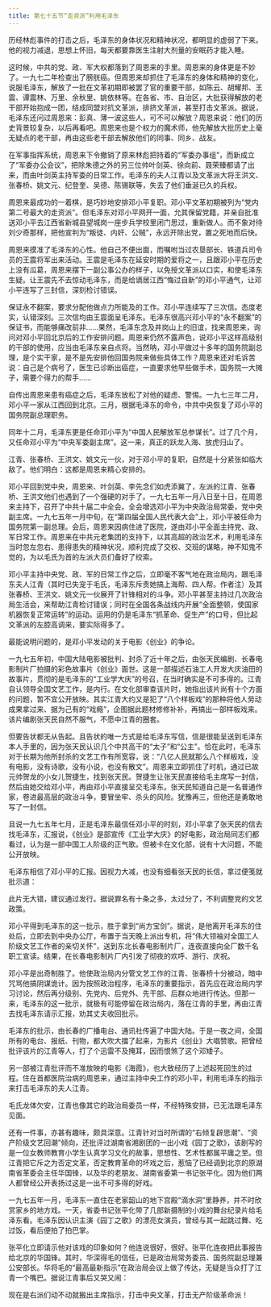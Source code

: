 ```yaml
---
title: 第七十五节“走资派”利用毛泽东
---
```


历经林彪事件的打击之后，毛泽东的身体状况和精神状况，都明显的虚弱了下来。他的视力减退，思想上怀旧，每天都要靠医生注射大剂量的安眠药才能入睡。

这时候，中共的党、政、军大权都落到了周恩来的手里。周恩来的身体更是不妙了。一九七二年检查出了膀胱癌。但周恩来却抓住了毛泽东的身体和精神的变化，说服毛泽东，解放了一批在文革初期即被罢了官的重要干部，如陈云、胡耀邦、王震、谭震林、万里、余秋里、姚依林等。在各省、市、自治区，大批获得解放的老干部开始抱成一团，结成同盟对抗文革派，排挤文革派，甚至打击文革派。据说，毛泽东还问过周恩来：彭真、薄一波这些人，可不可以解放？周恩来说：他们的历史背景较复杂，以后再看吧。周恩来也是个权力的魔术师，他先解放大批历史上毫无疑点的老干部，再由这些老干部去解放他们的同事、同乡、战友。

在军事指挥系统，周恩来下令撤销了原来林彪把持着的“军委办事组”，而新成立了“军委办公会议”，把除朱德之外的另三位帅叶剑英、徐向前、聂荣臻都请了出来，而由叶剑英主持军委的日常工作。毛泽东的夫人江青以及文革派大将王洪文、张春桥、姚文元、纪登奎、吴德、陈锡联等，失去了他们垂涎已久的兵权。

周恩来最成功的一着棋，是巧妙地安排邓小平复职。邓小平文革初期被列为“党内第二号最大的走资派”。但毛泽东对邓小平网开一面，允其保留党籍，并亲自批准送邓小平去江西省新城县望城岗一座步兵学校里闭门思过，重新做人。而不象对待刘少奇那样，把他宣判为“叛徒、内奸、公贼”，永远开除出党，置之死地而后快。

周恩来摸准了毛泽东的心性。他自己不便出面，而嘱咐当过农垦部长、铁道兵司令员的王震将军出来活动。王震是毛泽东在延安时期的爱将之一，且跟邓小平在历史上没有瓜葛，周恩来摆下一副公事公办的样子，以免授文革派以口实，和使毛泽东生疑。让王震先不去惊动毛泽东，而是给谪居江西“悔过自新”的邓小平通气，让邓小平连写了三封信，深刻检讨错误。

保证永不翻案，要求分配他做点力所能及的工作。邓小平连续写了三次信。态度老实，认错深刻。三次信均由王震面呈毛泽东。毛泽东很高兴邓小平的“永不翻案”的保证书，而能够痛改前非……果然，毛泽东念及井岗山上的旧谊，找来周恩来，询问对邓小平回北京后的工作安排问题。周恩来仍然不露声色，说邓小平这样高级别的干部的使用，应当由毛泽东亲自点将。当然呐，邓小平做过十多年的国务院副总理，是个实干家，是不是先安排他回国务院来做些具体工作？周恩来还对毛诉苦说：自己是个病号了，医生已诊断出癌症，一直要求他早些做手术，国务院一大摊子，需要个得力的帮手……

自传出周恩来患有癌症之后，毛泽东放松了对他的疑虑、警惕。一九七三年二月，邓小平一家从江西回到北京。三月，根据毛泽东的命令，中共中央恢复了邓小平的国务院副总理职务。

同年十二月，毛泽东更是任命邓小平为“中国人民解放军总参谋长”。过了几个月，又任命邓小平为“中央军委副主席”。这一来，真正的跃龙入海、放虎归山了。

江青、张春桥、王洪文、姚文元一伙，对于邓小平的复职，自然是十分紧张如临大敌了。他们明白：这都是周恩来精心安排的。

邓小平回到党中央，周恩来、叶剑英、李先念们如虎添翼了，左派的江青、张春桥、王洪文他们也遇到了一个强硬的对手了。一九七五年一月八日至十日，在周恩来主持下，召开了中共十届二中全会。全会增选邓小平为中央政治局常委，党中央副主席。一九七五年一月中旬，在“第四届全国人民代表大会”上，邓小平被任命为国务院第一副总理。会后，周恩来因病住进了医院，遂由邓小平全面主持党、政、军日常工作。周恩来在中共元老集团的支持下，以其高超的政治艺术，利用毛泽东当时忽左忽右、患得患失的精神状况，顺利完成了交权、交班的谋略，神不知鬼不觉的，为以毛氏为首的左派大员们备好了绞索。

邓小平主持中央党、政、军的日常工作之后，立即毫不客气地在政治局内，跟毛泽东夫人江青（其时已失宠于毛氏，毛泽东斥责她搞上海帮、四人帮。作者注）及其张春桥、王洪文、姚文元一伙展开了针锋相对的斗争。邓小平甚至主持过几次政治局生活会，来帮助江青检讨错误；同时在全国各条战线内开展“全面整顿，使国家机器恢复正常运转”的运动。运用的仍是毛泽东“抓革命、促生产”的口号，但比起文革派的左腔高调来，要实际得多了。

最能说明问题的，是邓小平发动的关于电影《创业》的争论。

一九七五年初，中国大陆电影被批判、封杀了近十年之后，由张天民编剧、长春电影制片厂拍摄的彩色故事片《创业》面世。这是一部描述石油工人开发大庆油田的故事片，贯彻的是毛泽东的“工业学大庆”的号召，在当时确实是不可多得的。江青自认领导全国文艺工作，是内行。在文化部审查该片时，她指出该片尚有十个方面的问题，暂不宜公开放映。其实江青大约又是犯了“八个样板戏”的那种将他人劳动成果拿过来、据为己有的“戏瘾”，企图据此题材修修补补，再搞出一部样板戏来。该片编剧张天民自然不服气，不愿中江青的圈套。

但要告状都无从告起。且告状的唯一方式是给毛泽东写信，信是很能呈送到毛泽东本人手里的，因为张天民认识几个中共高干的“太子”和“公主”。恰在此时，毛泽东对于长期为他所封杀的文艺工作有所宽容，说：“八亿人民就那么八个样板戏，没有电影，没有诗歌，没有小说，也没有散文”。周恩来立即抓住了时机，通过已故元帅贺龙的小女儿贺捷生，找到张天民。贺捷生让张天民直接给毛主席写一封信，然后由她交给邓小平，再由邓小平直接呈交毛泽东。张天民知道自己是一名普通作家，卷进最高层的政治斗争，要冒坐牢、杀头的风险。犹豫再三，但他还是勇敢地写了一封信。

且说一九七五年七月，正是毛泽东最信任邓小平的时刻，邓小平拿了张天民的信去找毛泽东，汇报说，《创业》是部宣传《工业学大庆》的好电影，政治局同志们都看过，认为是一部中国工人阶级的正气歌。但被卡在文化部，说有十大问题，不能公开放映。

毛泽东相信了邓小平的汇报。因视力大减，也没有细看张天民的长信，拿过便笺就批示道：

此片无大错，建议通过发行。据说罪名有十条之多，太过分了，不利调整党的文艺政策。

邓小平得到毛泽东的这一批示，胜于拿到“尚方宝剑”。据说，是他离开毛泽东的住处后，立即去到中央办公厅，布置于当天晚上派出专机，将“伟大领袖对全国工人阶级文艺工作者的亲切关怀”，送到东北长春电影制片厂，连夜直接向全厂数千名职工宣读。结果，在长春电影制片厂内引发了彻夜的欢呼、游行、庆祝。

邓小平是出奇制胜了。他使政治局内分管文艺工作的江青、张春桥十分被动，暗中咒骂他搞阴谋诡计。因为按照政治程序，毛泽东的重要指示，首先应在政治局内学习讨论，然后再分级别、先党内、后党外、先干部、后群众地进行传达。但那一来，毛泽东的这一批示，就极有可能停留在政治局内，落在江青的手里，再由江青去找毛泽东请示汇报，劝其丈夫收回批示。

毛泽东的批示，由长春的广播电台、通讯社传遍了中国大陆。于是一夜之间，全国所有的电台、报纸、刊物，都大吹大擂了起来，为影片《创业》大唱赞歌。把曾经批评该片的江青等人，打了个迅雷不及掩耳，因而恨煞了这个邓矮子。

另一部被江青批评而不准放映的电影《海霞》，也大致经历了上述起死回生的过程。住在首都医院治病的周恩来，通过主持中央工作的邓小平，利用毛泽东的指示来打击毛泽东的夫人江青。

毛氏龙体欠安，江青也像其它的政治局委员一样，不经特殊安排，已无法跟毛泽东见面。

还有一件事，亦甚有趣味，颇具深意。江青针对当时所谓的“右倾复辟思潮”、“资产阶级文艺回潮”倾向，还批评过湖南省湘剧团的一出小戏《园丁之歌》，该剧写的是一位女教师教育小学生认真学习文化的故事，思想性、艺术性都属平庸之至。但江青把它斥之为否定文革，否定教育革命的坏戏之后，惹恼了已经调到北京的原湖南省革委会主任华国锋，以及华的老朋友、湖南省委第一书记张平化。因为他们两人都曾经公开表扬过这是一出不可多得的好戏。

一九七五年一月，毛泽东一直住在老家韶山的地下宫殿“滴水洞”里静养，并不时欣赏家乡的地方戏。一天，省委书记张平化带了几部新摄制的小戏的舞台纪录片给毛泽东看。毛泽东因认识主演《园丁之歌》的漂亮女演员，曾经与其一起跳过舞、吃过饭，看后便拍了拍巴掌。

张平化立即请示他对该戏的印象如何？他连说很好，很好。张平化连夜把此事报告给北京的华国锋。其时，华深得毛的信任，已是政治局常务委员、国务院副总理兼公安部长。华将毛的“最高最新指示”在政治局会议上做了传达，无疑是当众打了江青一个嘴巴。据说江青事后又哭又闹：

现在是右派们动不动就搬出主席指示，打击中央文革，打击无产阶级革命派！
